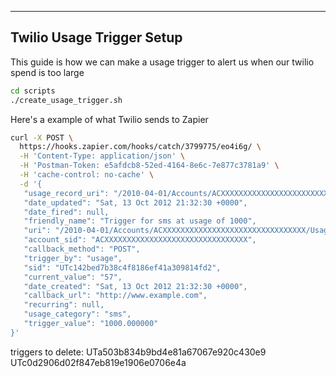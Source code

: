 ----
Twilio Usage Trigger Setup
----

This guide is how we can make a usage trigger to alert us when our twilio spend is too large



```bash
cd scripts
./create_usage_trigger.sh
```

Here's a example of what Twilio sends to Zapier

```bash
curl -X POST \
  https://hooks.zapier.com/hooks/catch/3799775/eo4i6g/ \
  -H 'Content-Type: application/json' \
  -H 'Postman-Token: e5afdcb8-52ed-4164-8e6c-7e877c3781a9' \
  -H 'cache-control: no-cache' \
  -d '{
   "usage_record_uri": "/2010-04-01/Accounts/ACXXXXXXXXXXXXXXXXXXXXXXXXXXXXXXXX/Usage/Records.json?Category=sms", 
   "date_updated": "Sat, 13 Oct 2012 21:32:30 +0000", 
   "date_fired": null, 
   "friendly_name": "Trigger for sms at usage of 1000", 
   "uri": "/2010-04-01/Accounts/ACXXXXXXXXXXXXXXXXXXXXXXXXXXXXXXXX/Usage/Triggers/UTc142bed7b38c4f8186ef41a309814fd2.json", 
   "account_sid": "ACXXXXXXXXXXXXXXXXXXXXXXXXXXXXXXXX", 
   "callback_method": "POST", 
   "trigger_by": "usage", 
   "sid": "UTc142bed7b38c4f8186ef41a309814fd2", 
   "current_value": "57", 
   "date_created": "Sat, 13 Oct 2012 21:32:30 +0000", 
   "callback_url": "http://www.example.com", 
   "recurring": null, 
   "usage_category": "sms", 
   "trigger_value": "1000.000000"
}'
```



triggers to delete:
UTa503b834b9bd4e81a67067e920c430e9
UTc0d2906d02f847eb819e1906e0706e4a
